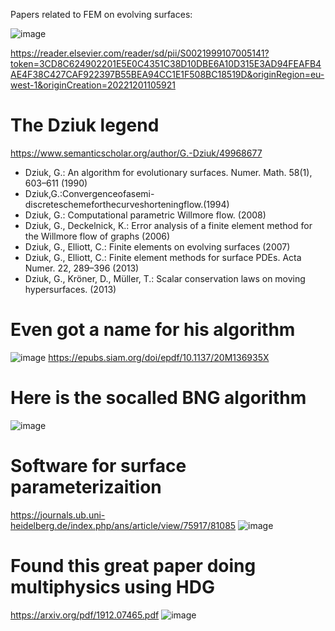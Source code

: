 
Papers related to FEM on evolving surfaces:

![image](https://user-images.githubusercontent.com/43385748/205036095-7e0a8df6-947a-44b7-9139-6b48de776cab.png)


https://reader.elsevier.com/reader/sd/pii/S0021999107005141?token=3CD8C624902201E5E0C4351C38D10DBE6A10D315E3AD94FEAFB4AE4F38C427CAF922397B55BEA94CC1E1F508BC18519D&originRegion=eu-west-1&originCreation=20221201105921



# The Dziuk legend

https://www.semanticscholar.org/author/G.-Dziuk/49968677
- Dziuk, G.: An algorithm for evolutionary surfaces. Numer. Math. 58(1), 603–611 (1990)
- Dziuk,G.:Convergenceofasemi-discreteschemeforthecurveshorteningflow.(1994)
- Dziuk, G.: Computational parametric Willmore flow.  (2008)
- Dziuk, G., Deckelnick, K.: Error analysis of a finite element method for the Willmore flow of graphs (2006)
- Dziuk, G., Elliott, C.: Finite elements on evolving surfaces (2007)
- Dziuk, G., Elliott, C.: Finite element methods for surface PDEs. Acta Numer. 22, 289–396 (2013)
- Dziuk, G., Kröner, D., Müller, T.: Scalar conservation laws on moving hypersurfaces. (2013)

# Even got a name for his algorithm
![image](https://user-images.githubusercontent.com/43385748/205038750-6dd41feb-c2ab-4b68-ade2-61a64e7937e6.png)
https://epubs.siam.org/doi/epdf/10.1137/20M136935X

# Here is the socalled BNG algorithm 
![image](https://user-images.githubusercontent.com/43385748/205042913-748e4fb6-243a-4613-a9c6-226c97839c16.png)



#  Software for surface parameterizaition 
https://journals.ub.uni-heidelberg.de/index.php/ans/article/view/75917/81085
![image](https://user-images.githubusercontent.com/43385748/205040967-91d95848-ad4a-42ab-9e75-998c36549b37.png)


# Found this great paper doing multiphysics using HDG
https://arxiv.org/pdf/1912.07465.pdf
![image](https://user-images.githubusercontent.com/43385748/205046008-387d898c-a7e7-4326-8df2-f6a39bda5908.png)

